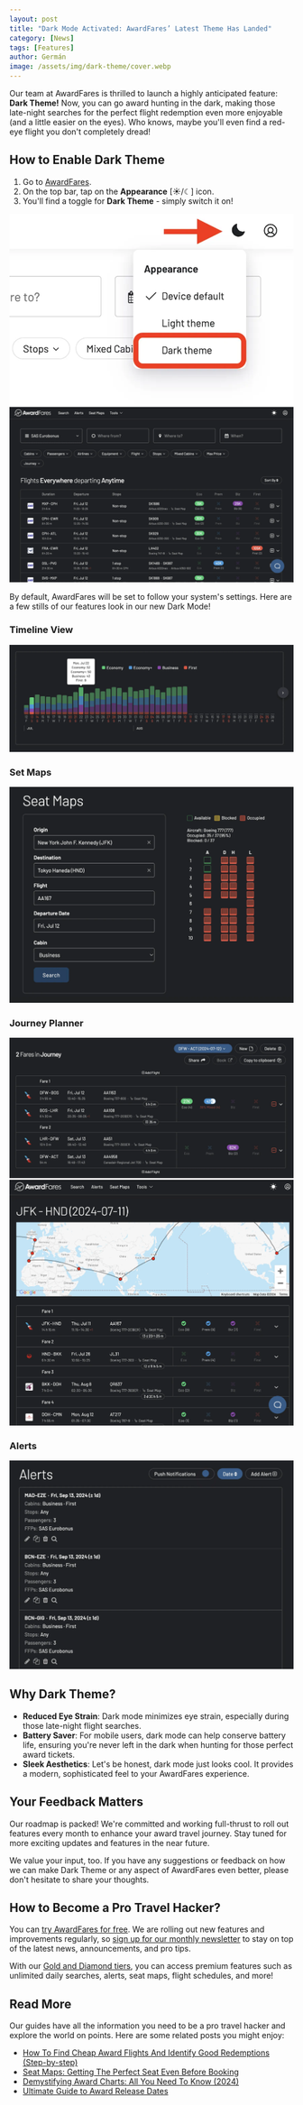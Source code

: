 ```yaml
---
layout: post
title: "Dark Mode Activated: AwardFares’ Latest Theme Has Landed"
category: [News]
tags: [Features]
author: Germán
image: /assets/img/dark-theme/cover.webp
---
```


Our team at AwardFares is thrilled to launch a highly anticipated feature: **Dark Theme!** Now, you can go award hunting in the dark, making those late-night searches for the perfect flight redemption even more enjoyable (and a little easier on the eyes). Who knows, maybe you'll even find a red-eye flight you don't completely dread!

## How to Enable Dark Theme

1. Go to [AwardFares](https://awardfares.com/).
2. On the top bar, tap on the **Appearance** [☀/☾] icon.
3. You'll find a toggle for **Dark Theme** - simply switch it on!

<img src="../assets/img/dark-theme/appearance-icon.webp" alt="AwardFares Now Supports Dark Theme." />

<img src="../assets/img/dark-theme/dark-theme-search.webp" alt="AwardFares Now Supports Dark Theme." />

By default, AwardFares will be set to follow your system's settings. Here are a few stills of our features look in our new Dark Mode!

### Timeline View

<img src="../assets/img/dark-theme/dark-theme-timeline.webp" alt="AwardFares Now Supports Dark Theme." />

### Set Maps

<img src="../assets/img/dark-theme/dark-theme-seatmaps.webp" alt="AwardFares Now Supports Dark Theme." />

### Journey Planner

<img src="../assets/img/dark-theme/dark-theme-journey-planner.webp" alt="AwardFares Now Supports Dark Theme." />

<img src="../assets/img/dark-theme/dark-theme-journey-planner-share.webp" alt="AwardFares Now Supports Dark Theme." />

### Alerts

<img src="../assets/img/dark-theme/dark-theme-alerts.webp" alt="AwardFares Now Supports Dark Theme." />

## Why Dark Theme?

* **Reduced Eye Strain**: Dark mode minimizes eye strain, especially during those late-night flight searches.
* **Battery Saver**: For mobile users, dark mode can help conserve battery life, ensuring you're never left in the dark when hunting for those perfect award tickets.
* **Sleek Aesthetics**: Let's be honest, dark mode just looks cool. It provides a modern, sophisticated feel to your AwardFares experience.

## Your Feedback Matters

Our roadmap is packed! We're committed and working full-thrust to roll out features every month to enhance your award travel journey. Stay tuned for more exciting updates and features in the near future.

We value your input, too. If you have any suggestions or feedback on how we can make Dark Theme or any aspect of AwardFares even better, please don't hesitate to share your thoughts.

## How to Become a Pro Travel Hacker?

You can [try AwardFares for free](https://awardfares.com/). We are rolling out new features and improvements regularly, so [sign up for our monthly newsletter](https://awardfares.com/newsletter) to stay on top of the latest news, announcements, and pro tips.

With our [Gold and Diamond tiers](https://awardfares.com/pricing), you can access premium features such as unlimited daily searches, alerts, seat maps, flight schedules, and more!

## Read More

Our guides have all the information you need to be a pro travel hacker and explore the world on points. Here are some related posts you might enjoy:

- [How To Find Cheap Award Flights And Identify Good Redemptions (Step-by-step)](https://blog.awardfares.com/how-to-find-cheap-award-flights/)
- [Seat Maps: Getting The Perfect Seat Even Before Booking](https://blog.awardfares.com/seatmaps-guide/)
- [Demystifying Award Charts: All You Need To Know (2024)](https://blog.awardfares.com/demystifying-award-charts/)
- [Ultimate Guide to Award Release Dates](https://blog.awardfares.com/ultimate-guide-to-award-release-dates/)
